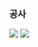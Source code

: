 ### 공사
<img src="https://img.shields.io/badge/Blog-blue?style=plastic&logo=appveyor&logo=Analogue&logoColor=C70D2C"/>

<img src="https://img.shields.io/badge/Scss-green?style=flat&logo=Analogue&logoColor=C70D2C"/>

<!--
<a href="버튼을 눌렀을 때 이동할 링크" target="_blank"><img src="https://img.shields.io/badge/뱃지레이블-배경색?style=뱃지모양&logo=로고&logoColor=로고색상"/></a>
<img src="https://img.shields.io/badge/{내용}-{배경 색깔}?style={스타일}&logo={로고이름}&logoColor={로고 색깔}"/>
[![Solved.ac프로필](http://mazassumnida.wtf/api/v2/generate_badge?boj=tmdgh0976)](https://solved.ac/tmdgh0976)
-->